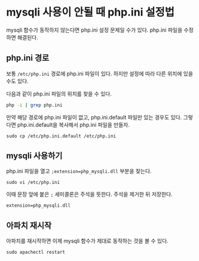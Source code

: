 # mysqli 사용이 안될 때 php.ini 설정법 

mysqli 함수가 동작하지 않는다면 php.ini 설정 문제일 수가 있다. php.ini 파일을 수정하면 해결된다.

## php.ini 경로

보통 `/etc/php.ini` 경로에 php.ini 파일이 있다. 하지만 설정에 따라 다른 위치에 있을 수도 있다. 

다음과 같이 php.ini 파일의 위치를 찾을 수 있다. 

```bash
php -i | grep php.ini
```

만약 해당 경로에 php.ini 파일이 없고, php.ini.default 파일만 있는 경우도 있다. 그렇다면 php.ini.default을 복사해서 php.ini 파일을 만들자.

```
sudo cp /etc/php.ini.default /etc/php.ini
```

## mysqli 사용하기

php.ini 파일을 열고 `;extension=php_mysqli.dll` 부분을 찾는다.

```
sudo vi /etc/php.ini
```

이때 문장 앞에 붙은 `;` 세미콜론은 주석을 뜻한다. 주석을 제거한 뒤 저장한다.

```
extension=php_mysqli.dll
```

## 아파치 재시작

아파치를 재시작하면 이제 mysqli 함수가 제대로 동작하는 것을 볼 수 있다.

```
sudo apachectl restart
```
